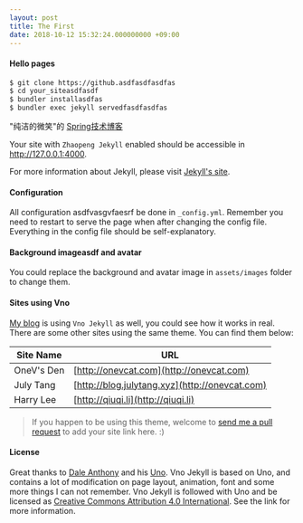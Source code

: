```yaml
---
layout: post
title: The First
date: 2018-10-12 15:32:24.000000000 +09:00
---
```


#### Hello pages

``` bash
$ git clone https://github.asdfasdfasdfas
$ cd your_siteasdfasdf
$ bundler installasdfas
$ bundler exec jekyll servedfasdfasdfas
```
"纯洁的微笑"的 [Spring技术博客](https://www.cnblogs.com/ityouknow) 

Your site with `Zhaopeng Jekyll` enabled should be accessible in http://127.0.0.1:4000.

For more information about Jekyll, please visit [Jekyll's site](http://jekyllrb.com).

#### Configuration

All configuration asdfvasgvfaesrf be done in `_config.yml`. Remember you need to restart to serve the page when after changing the config file. Everything in the config file should be self-explanatory.

#### Background imageasdf and avatar

You could replace the background and avatar image in `assets/images` folder to change them.

#### Sites using Vno

[My blog](http://onevcat.com) is using `Vno Jekyll` as well, you could see how it works in real. There are some other sites using the same theme. You can find them below:

| Site Name    | URL                                                |
| ------------ | ---------------------------------------------------|
| OneV's Den   | [http://onevcat.com](http://onevcat.com)           |
| July Tang    | [http://blog.julytang.xyz](http://onevcat.com)     |
| Harry Lee    | [http://qiuqi.li](http://qiuqi.li)                 |

> If you happen to be using this theme, welcome to [send me a pull request](https://github.com/onevcat/vno-jekyll/pulls) to add your site link here. :)

#### License

Great thanks to [Dale Anthony](https://github.com/daleanthony) and his [Uno](https://github.com/daleanthony/uno). Vno Jekyll is based on Uno, and contains a lot of modification on page layout, animation, font and some more things I can not remember. Vno Jekyll is followed with Uno and be licensed as [Creative Commons Attribution 4.0 International](http://creativecommons.org/licenses/by/4.0/). See the link for more information.
